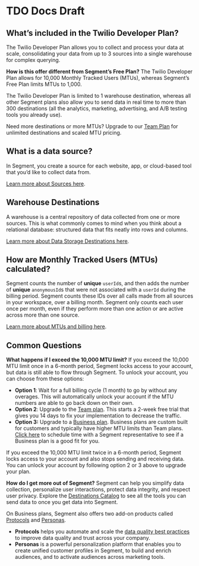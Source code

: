 # TDO Docs Draft

## What’s included in the Twilio Developer Plan?

The Twilio Developer Plan allows you to collect and process your data at scale, consolidating your data from up to 3 sources into a single warehouse for complex querying. 

**How is this offer different from Segment’s Free Plan?** 
The Twilio Developer Plan allows for 10,000 Monthly Tracked Users (MTUs), whereas Segment’s Free Plan limits MTUs to 1,000. 

The Twilio Developer Plan is limited to 1 warehouse destination, whereas all other Segment plans also allow you to send data in real time to more than 300 destinations (all the analytics, marketing, advertising, and A/B testing tools you already use). 

Need more destinations or more MTUs? Upgrade to our [Team Plan](https://segment.com/pricing) for unlimited destinations and scaled MTU pricing. 


## What is a data source? 

In Segment, you create a source for each website, app, or cloud-based tool that you’d like to collect data from. 

[Learn more about Sources here](https://segment.com/docs/connections/sources/).


## Warehouse Destinations

A warehouse is a central repository of data collected from one or more sources. This is what commonly comes to mind when you think about a relational database: structured data that fits neatly into rows and columns.

[Learn more about Data Storage Destinations here](https://segment.com/docs/connections/storage/). 


## How are Monthly Tracked Users (MTUs) calculated? 

Segment counts the number of **unique** `userId`s, and then adds the number of **unique** `anonymousId`s that were not associated with a `userId` during the billing period. Segment counts these IDs over all calls made from all sources in your workspace, over a billing month. Segment only counts each user once per month, even if they perform more than one action or are active across more than one source.

[Learn more about MTUs and billing here](https://segment.com/docs/guides/usage-and-billing/mtus-and-throughput/#what-is-an-mtu).


## Common Questions

**What happens if I exceed the 10,000 MTU limit?** 
If you exceed the 10,000 MTU limit once in a 6-month period, Segment locks access to your account, but data is still able to flow through Segment. To unlock your account, you can choose from these options:

- **Option 1**: Wait for a full billing cycle (1 month) to go by without any overages. This will automatically unlock your account if the MTU numbers are able to go back down on their own.
- **Option 2**: Upgrade to the [Team plan](https://segment.com/pricing/). This starts a 2-week free trial that gives you 14 days to fix your implementation to decrease the traffic.
- **Option 3:** Upgrade to a [Business plan](https://segment.com/pricing/). Business plans are custom built for customers and typically have higher MTU limits than Team plans. [Click here](https://segment.com/demo) to schedule time with a Segment representative to see if a Business plan is a good fit for you.

If you exceed the 10,000 MTU limit twice in a 6-month period, Segment locks access to your account and also stops sending and receiving data. You can unlock your account by following option 2 or 3 above to upgrade your plan.

**How do I get more out of Segment?** 
Segment can help you simplify data collection, personalize user interactions, protect data integrity, and respect user privacy. Explore the [Destinations Catalog](https://segment.com/docs/connections/destinations/catalog/) to see all the tools you can send data to once you get data into Segment. 

On Business plans, Segment also offers two add-on products called [Protocols](https://segment.com/docs/protocols/) and [Personas](https://segment.com/docs/personas/).   

- **Protocols** helps you automate and scale the [data quality best practices](https://segment.com/docs/protocols/tracking-plan/best-practices/) to improve data quality and trust across your company.
- **Personas** is a powerful personalization platform that enables you to create unified customer profiles in Segment, to build and enrich audiences, and to activate audiences across marketing tools.

